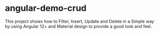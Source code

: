 # angular-demo-crud
This project shows how to Filter, Insert, Update and Delete in a Simple way by using Angular 12+ and Material design to provide a good look and feel.
